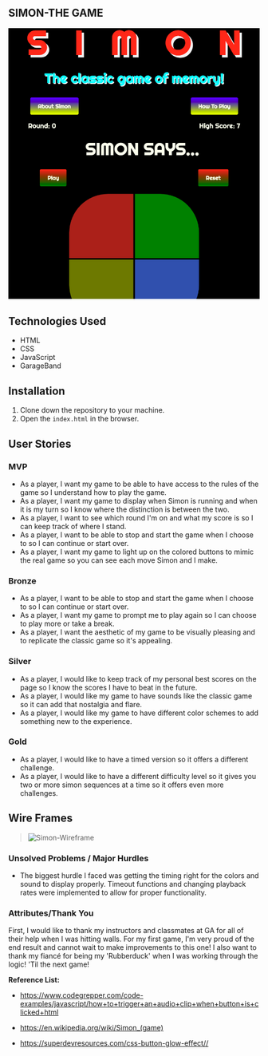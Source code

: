 ## **SIMON-THE GAME**

![Simon-the-game](./assets/Simon-Screenshot.png)

## Technologies Used

- HTML
- CSS
- JavaScript
- GarageBand

## Installation

1. Clone down the repository to your machine.
2. Open the `index.html` in the browser.

## User Stories

### MVP

- As a player, I want my game to be able to have access to the rules of the game so I understand how to play the game.
- As a player, I want my game to display when Simon is running and when it is my turn so I know where the distinction is between the two.
- As a player, I want to see which round I'm on and what my score is so I can keep track of where I stand.
- As a player, I want to be able to stop and start the game when I choose to so I can continue or start over.
- As a player, I want my game to light up on the colored buttons to mimic the real game so you can see each move Simon and I make.

### Bronze

- As a player, I want to be able to stop and start the game when I choose to so I can continue or start over.
- As a player, I want my game to prompt me to play again so I can choose to play more or take a break.
- As a player, I want the aesthetic of my game to be visually pleasing and to replicate the classic game so it's appealing.

### Silver

- As a player, I would like to keep track of my personal best scores on the page so I know the scores I have to beat in the future.
- As a player, I would like my game to have sounds like the classic game so it can add that nostalgia and flare.
- As a player, I would like my game to have different color schemes to add something new to the experience.

### Gold

- As a player, I would like to have a timed version so it offers a different challenge.
- As a player, I would like to have a different difficulty level so it gives you two or more simon sequences at a time so it offers even more challenges.

## Wire Frames

> ![Simon-Wireframe](https://media.git.generalassemb.ly/user/38826/files/97f80980-56bf-11ec-8eee-273feab83a23)

### Unsolved Problems / Major Hurdles

- The biggest hurdle I faced was getting the timing right for the colors and sound to display properly. Timeout functions and changing playback rates were implemented to allow for proper functionality.

### Attributes/Thank You

First, I would like to thank my instructors and classmates at GA for all of their help when I was hitting walls. For my first game, I'm very proud of the end result and cannot wait to make improvements to this one! I also want to thank my fiancé for being my 'Rubberduck' when I was working through the logic! 'Til the next game!

**Reference List:**

- https://www.codegrepper.com/code-examples/javascript/how+to+trigger+an+audio+clip+when+button+is+clicked+html

- https://en.wikipedia.org/wiki/Simon_(game)

- https://superdevresources.com/css-button-glow-effect//
